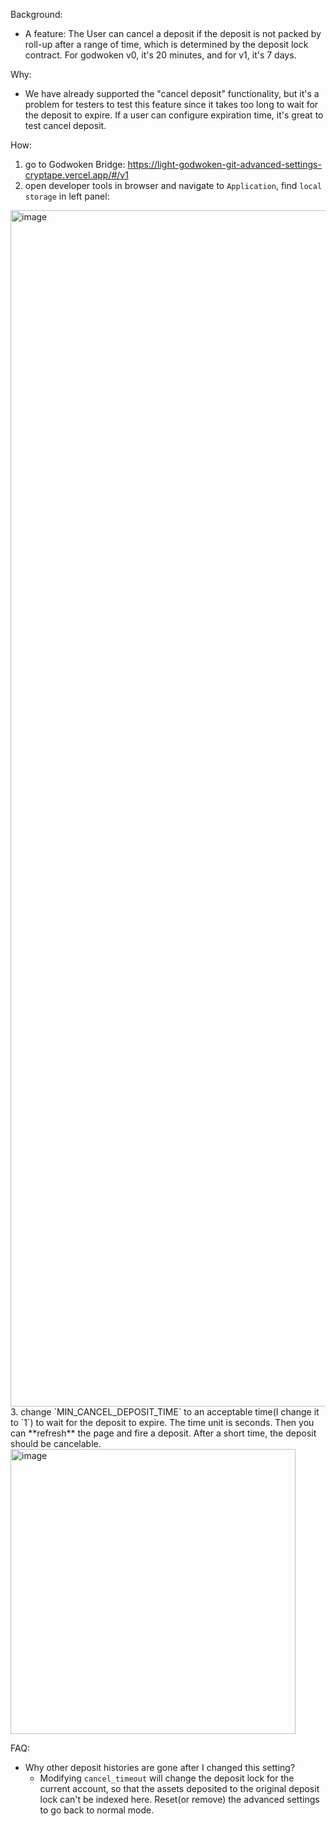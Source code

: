 Background:

- A feature: The User can cancel a deposit if the deposit is not packed by roll-up after a range of time, which is determined by the deposit lock contract. For godwoken v0, it's 20 minutes, and for v1, it's 7 days.

Why:

- We have already supported the "cancel deposit" functionality, but it's a problem for testers to test this feature since it takes too long to wait for the deposit to expire. If a user can configure expiration time, it's great to test cancel deposit.

How: 

1. go to Godwoken Bridge: https://light-godwoken-git-advanced-settings-cryptape.vercel.app/#/v1
2. open developer tools in browser and navigate to `Application`, find `local storage` in left panel: 
<img width="1914" alt="image" src="https://user-images.githubusercontent.com/3870972/172973026-0b0a4900-5b73-4483-8b95-b516a25b4f6c.png">
3. change `MIN_CANCEL_DEPOSIT_TIME` to an acceptable time(I change it to `1`) to wait for the deposit to expire. The time unit is seconds. Then you can **refresh** the page and fire a deposit. After a short time, the deposit should be cancelable.
<img width="456" alt="image" src="https://user-images.githubusercontent.com/3870972/172973643-de549245-0f89-4ce9-a03c-035c88a53b88.png">


FAQ:

- Why other deposit histories are gone after I changed this setting?
  - Modifying `cancel_timeout` will change the deposit lock for the current account, so that the assets deposited to the original deposit lock can't be indexed here. Reset(or remove) the advanced settings to go back to normal mode. 
